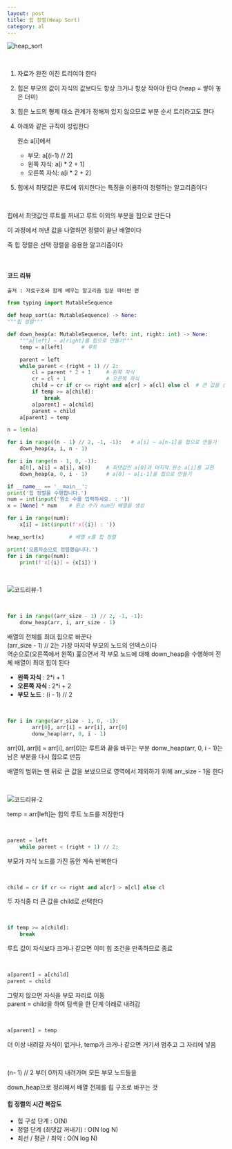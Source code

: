 ```yaml
---
layout: post
title: 힙 정렬(Heap Sort)
category: al
---
```


![heap_sort](/assets/images/al/heap_sort-01.gif)

&nbsp;

1. 자료가 완전 이진 트리여야 한다

2. 힙은 부모의 값이 자식의 값보다도 항상 크거나 항상 작아야 한다 (heap = 쌓아 놓은 더미)

3. 힙은 노드의 형제 대소 관계가 정해져 있지 않으므로 부분 순서 트리라고도 한다

4. 아래와 같은 규칙이 성립한다  

    원소 a[i]에서
    - 부모: a[(i-1) // 2]
    - 왼쪽 자식: a[i * 2 + 1]
    - 오른쪽 자식: a[i * 2 + 2]

5. 힙에서 최댓값은 루트에 위치한다는 특징을 이용하여 정렬하는 알고리즘이다

&nbsp;

힙에서 최댓값인 루트를 꺼내고 루트 이외의 부분을 힙으로 만든다

이 과정에서 꺼낸 값을 나열하면 정렬이 끝난 배열이다

즉 힙 정렬은 선택 정렬을 응용한 알고리즘이다

&nbsp;

#### 코드 리뷰


```python
출처 : 자료구조와 함께 배우는 알고리즘 입문 파이썬 편

from typing import MutableSequence

def heap_sort(a: MutableSequence) -> None:
"""힙 정렬"""

def down_heap(a: MutableSequence, left: int, right: int) -> None:
    """a[left] ~ a[right]를 힙으로 만들기"""
    temp = a[left]      # 루트

    parent = left
    while parent < (right + 1) // 2:
        cl = parent * 2 + 1     # 왼쪽 자식
        cr = cl + 1             # 오른쪽 자식
        child = cr if cr <= right and a[cr] > a[cl] else cl  # 큰 값을 선택합니다.
        if temp >= a[child]:
            break
        a[parent] = a[child]
        parent = child
    a[parent] = temp

n = len(a)

for i in range((n - 1) // 2, -1, -1):   # a[i] ~ a[n-1]을 힙으로 만들기
    down_heap(a, i, n - 1)

for i in range(n - 1, 0, -1):
    a[0], a[i] = a[i], a[0]     # 최댓값인 a[0]과 마지막 원소 a[i]를 교환
    down_heap(a, 0, i - 1)      # a[0] ~ a[i-1]을 힙으로 만들기

if __name__ == '__main__':
print('힙 정렬을 수행합니다.')
num = int(input('원소 수를 입력하세요. : '))
x = [None] * num    # 원소 수가 num인 배열을 생성

for i in range(num):
    x[i] = int(input(f'x[{i}] : '))

heap_sort(x)        # 배열 x를 힙 정렬

print('오름차순으로 정렬했습니다.')
for i in range(num):
    print(f'x[{i}] = {x[i]}')
```

&nbsp;

![코드리뷰-1](/assets/images/al/heap-sort-02.png)

&nbsp;

```python
for i in range((arr_size - 1) // 2, -1, -1):
    donw_heap(arr, i, arr_size - 1)
```

배열의 전체를 최대 힙으로 바꾼다  
(arr_size - 1) // 2는 가장 마지막 부모의 노드의 인덱스이다  
역순으로(오른쪽에서 왼쪽) 훑으면서 각 부모 노드에 대해 down_heap을 수행하며 전체 배열이 최대 힙이 된다

- **왼쪽 자식** : 2*i + 1
- **오른쪽 자식** : 2*i + 2
- **부모 노드** : (i - 1) // 2

&nbsp;

```python
for i in range(arr_size - 1, 0, -1):
        arr[0], arr[i] = arr[i], arr[0]                           
        donw_heap(arr, 0, i - 1)
```

arr[0], arr[i] = arr[i], arr[0]는 루트와 끝을 바꾸는 부분
donw_heap(arr, 0, i - 1)는 남은 부분을 다시 힙으로 만듬

배열의 범위는 맨 뒤로 큰 값을 보냈으므로 영역에서 제외하기 위해 arr_size - 1을 한다

&nbsp;

![코드리뷰-2](/assets/images/al/heap-sort-03.png)

temp = arr[left]는 힙의 루트 노드를 저장한다

&nbsp;

```python
parent = left  
    while parent < (right + 1) // 2:
```

부모가 자식 노드를 가진 동안 계속 반복한다

&nbsp;

```python
child = cr if cr <= right and a[cr] > a[cl] else cl 
```

두 자식중 더 큰 값을 child로 선택한다

&nbsp;

```python
if temp >= a[child]:
    break
```

루트 값이 자식보다 크거나 같으면 이미 힙 조건을 만족하므로 종료

&nbsp;

```python
a[parent] = a[child]
parent = child
```

그렇지 않으면 자식을 부모 자리로 이동  
parent = child을 하여 탐색을 한 단계 아래로 내려감

&nbsp;

```python
a[parent] = temp
```

더 이상 내려갈 자식이 없거나, temp가 크거나 같으면 거기서 멈추고 그 자리에 넣음  

&nbsp;

(n- 1) // 2 부터 0까지 내려가며 모든 부모 노드들을

down_heap으로 정리해서 배열 전체를 힙 구조로 바꾸는 것

#### 힙 정렬의 시간 복잡도
- 힙 구성 단계 : O(N)
- 정렬 단계 (최댓값 꺼내기) : O(N log N) 
- 최선 / 평균 / 최악 : O(N log N)